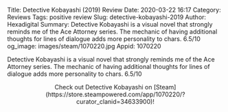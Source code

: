 Title: Detective Kobayashi (2019) Review
Date: 2020-03-22 16:17
Category: Reviews
Tags: positive review
Slug: detective-kobayashi-2019
Author: Hexadigital
Summary: Detective Kobayashi is a visual novel that strongly reminds me of the Ace Attorney series. The mechanic of having additional thoughts for lines of dialogue adds more personality to chars. 6.5/10
og_image: images/steam/1070220.jpg
Appid: 1070220

Detective Kobayashi is a visual novel that strongly reminds me of the Ace Attorney series. The mechanic of having additional thoughts for lines of dialogue adds more personality to chars. 6.5/10

<center>Check out Detective Kobayashi on [Steam](https://store.steampowered.com/app/1070220/?curator_clanid=34633900)!</center>
